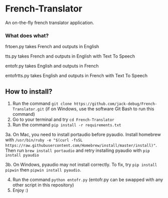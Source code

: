 # French-Translator
An on-the-fly french translator application.

### What does what?
frtoen.py takes French and outputs in English

tts.py takes French and outputs in English with Text To Speech

entofr.py takes English and outputs in French

entofrtts.py takes English and outputs in French with Text To Speech

## How to install?
1. Run the command `git clone https://github.com/jack-debug/French-Translator.git` (if on Windows, use the software Git Bash to run this command)
2. Go to your terminal and try `cd French-Translator`
3. Run the command `pip install -r requirements.txt `

3a. On Mac, you need to install portaudio before pyaudio. Install homebrew with `/usr/bin/ruby -e "$(curl -fsSL https://raw.githubusercontent.com/Homebrew/install/master/install)"`. Then run `brew install portaudio` and retry installing pyaudio with `pip install pyaudio`

3b. On Windows, pyaudio may not install correctly. To fix, try `pip install pipwin` then `pipwin install pyaudio`.

4. Run the command `python entofr.py` (entofr.py can be swapped with any other script in this repository)
5. Enjoy :)
